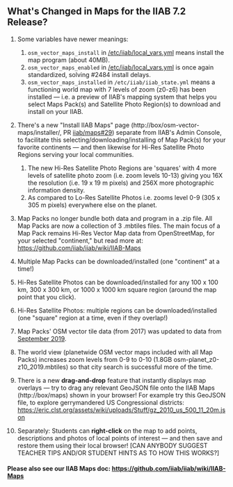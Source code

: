 ## What's Changed in Maps for the IIAB 7.2 Release?

1. Some variables have newer meanings:
    1. `osm_vector_maps_install` in [/etc/iiab/local_vars.yml](http://wiki.laptop.org/go/IIAB/FAQ#What_is_local_vars.yml_and_how_do_I_customize_it.3F) means install the map program (about 40MB).
    2. `osm_vector_maps_enabled` in [/etc/iiab/local_vars.yml](http://wiki.laptop.org/go/IIAB/FAQ#What_is_local_vars.yml_and_how_do_I_customize_it.3F) is once again standardized, solving #2484 install delays.
    3. `osm_vector_maps_installed` in `/etc/iiab/iiab_state.yml` means a functioning world map with 7 levels of zoom (z0-z6) has been installed — i.e. a preview of IIAB's mapping system that helps you select Maps Pack(s) and Satellite Photo Region(s) to download and install on your IIAB.

2. There's a new "Install IIAB Maps" page (http://box/osm-vector-maps/installer/, PR [iiab/maps#29](https://github.com/iiab/maps/pull/29)) separate from IIAB's Admin Console, to facilitate this selecting/downloading/installing of Map Pack(s) for your favorite continents — and then likewise for Hi-Res Satellite Photo Regions serving your local communities.
    1. The new Hi-Res Satellite Photo Regions are 'squares' with 4 more levels of satellite photo zoom (i.e. zoom levels 10-13) giving you 16X the resolution (i.e. 19 x 19 m pixels) and 256X more photographic information density.
    2. As compared to Lo-Res Satellite Photos i.e. zooms level 0-9 (305 x 305 m pixels) everywhere else on the planet.

3. Map Packs no longer bundle both data and program in a .zip file.  All Map Packs are now a collection of 3 .mbtiles files.  The main focus of a Map Pack remains Hi-Res Vector Map data from OpenStreetMap, for your selected "continent," but read more at: https://github.com/iiab/iiab/wiki/IIAB-Maps
4. Multiple Map Packs can be downloaded/installed (one "continent" at a time!)
5. Hi-Res Satellite Photos can be downloaded/installed for any 100 x 100 km, 300 x 300 km, or 1000 x 1000 km square region (around the map point that you click).
6. Hi-Res Satellite Photos: multiple regions can be downloaded/installed (one "square" region at a time, even if they overlap!)
7. Map Packs' OSM vector tile data (from 2017) was updated to data from [September 2019](https://archive.org/details/osm-vector-mbtiles).
8. The world view (planetwide OSM vector maps included with all Map Packs) increases zoom levels from 0-9 to 0-10 (1.8GB osm-planet_z0-z10_2019.mbtiles) so that city search is successful more of the time.
9. There is a new **drag-and-drop** feature that instantly displays map overlays — try to drag any relevant GeoJSON file onto the IIAB Maps (http://box/maps) shown in your browser!  For example try this GeoJSON file, to explore gerrymandered US Congressional districts: https://eric.clst.org/assets/wiki/uploads/Stuff/gz_2010_us_500_11_20m.json
10. Separately: Students can **right-click** on the map to add points, descriptions and photos of local points of interest — and then save and restore them using their local browser!  [CAN ANYBODY SUGGEST TEACHER TIPS AND/OR STUDENT HINTS AS TO HOW THIS WORKS?]

#### Please also see our IIAB Maps doc: https://github.com/iiab/iiab/wiki/IIAB-Maps
